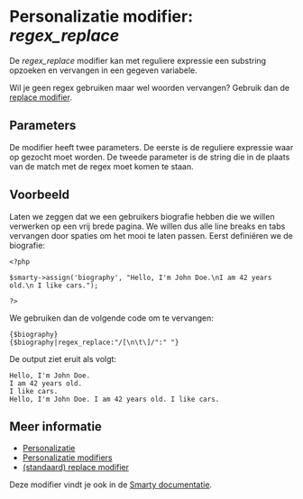 # Personalizatie modifier: *regex_replace*

De *regex_replace* modifier kan met reguliere expressie een substring 
opzoeken en vervangen in een gegeven variabele.

Wil je geen regex gebruiken maar wel woorden vervangen? Gebruik dan de 
[replace modifier](./personalization-modifiers-replace).

## Parameters 

De modifier heeft twee parameters. De eerste is de reguliere expressie 
waar op gezocht moet worden. De tweede parameter is de string die in 
de plaats van de match met de regex moet komen te staan.

## Voorbeeld

Laten we zeggen dat we een gebruikers biografie hebben die we willen 
verwerken op een vrij brede pagina. We willen dus alle line breaks en tabs 
vervangen door spaties om het mooi te laten passen. Eerst definiëren 
we de biografie:

    <?php

    $smarty->assign('biography', "Hello, I'm John Doe.\nI am 42 years old.\n I like cars.");

    ?>
    
We gebruiken dan de volgende code om te vervangen:

    {$biography}
    {$biography|regex_replace:"/[\n\t\]/":" "}

De output ziet eruit als volgt:

    Hello, I'm John Doe.
    I am 42 years old.
    I like cars.
    Hello, I'm John Doe. I am 42 years old. I like cars.

## Meer informatie

* [Personalizatie](./personalization)
* [Personalizatie modifiers](./personalization-modifiers)
* [(standaard) replace modifier](./personalization-modifiers-replace)

Deze modifier vindt je ook in de [Smarty documentatie](http://www.smarty.net/docs/en/language.modifier.regex.replace.tpl).
